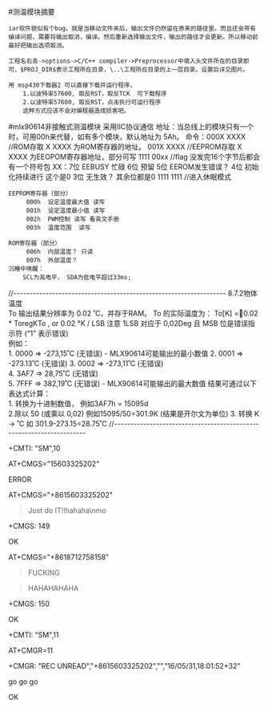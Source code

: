 #测温模块摘要

	iar软件貌似有个bug，就是当移动文件夹后，输出文件仍然留在原来的路径里。而且还会带有编译问题，需要将输出取消，编译。然后重新选择输出文件，输出的路径才会更新。所以移动前最好把输出选项取消。

	工程名右击->options->C/C++ compiler->Preprocessor中填入头文件所在的目录即可，$PROJ_DIR$表示工程所在目录，\..\工程所在目录的上一层目录。设置后详见图片。

	用 msp430下载器2 可以直接下载并运行程序，
		1.以波特率57600, 取反RST，取反TCK  可下载程序
		2.以波特率57600, 取反RST，点击执行可运行程序
		这种方式应该不会对编程器造成损害吧。
		


#mlx90614非接触式测温模块
	采用IIC协议通信
	地址：当总线上的模块只有一个时，可用00h来代替，如有多个模块，默认地址为 5Ah。
	命令：000X XXXX  //ROM存取 X XXXX 为ROM寄存器的地址。
		  001X XXXX  //EEPROM存取 X XXXX 为EEOPOM寄存器地址，部分可写
		  1111 00xx  //flag 没发完16个字节后都会有一个符号包
		  		XX：7位 EEBUSY 忙碌
		  			6位 预留
		  			5位 EEROM发生错误？
		  			4位 初始化持续进行 这个是0
		  			3位 无生效？
		  			其余位都是0
		  1111 1111  //进入休眠模式

	EEPROM寄存器（部分）
		 000h  设定温度最大值 读写
		 001h  设定温度最小值 读写
		 002h  PWM控制 读写 看英文手册
		 003h  温度范围  读写

    ROM寄存器（部分）
    	 006h  内部温度？ 只读
    	 007h  外部温度？
    沉睡中唤醒：
    	SCL为高电平， SDA为低电平超过33ms;
//------------------------------------------------------------------
    	8.7.2物体温度  
    		To  输出结果分辨率为 0.02 ˚C，并存于RAM。 
    		To 的实际温度为：   To[K] =0.02 * ToregKTo , or 0.02 °K / LSB
    	注意 1LSB 对应于 0,02Deg 且 MSB 位是错误指示符 (“1” 表示错误)  
    	   	例如：  
    	   	1. 0000 => -273,15˚C (无错误) - MLX90614可能输出的最小数值 
    	    2. 0001 => -273.13˚C (无错误) 
    	    3. 0002 => -273,11˚C (无错误)  
    	    4. 3AF7 => 28,75˚C (无错误)  
    	    5. 7FFF => 382,19˚C (无错误) - MLX90614可能输出的最大数值
   		结果可通过以下表达式计算：  
    	    1. 转换为十进制数值， 例如3AF7h = 15095d  
    	    2.除以 50 (或乘以 0,02) 例如15095/50=301.9K (结果是开尔文为单位)
    	    3. 转换 K -> ˚C 如 301.9-273.15=28.75˚C
 //---------------------------------------------------------------------

 +CMTI: "SM",10

AT+CMGS="15603325202"


ERROR

AT+CMGS="+8615603325202"


> Just do IT!!hahaha\nmo

+CMGS: 149



OK

AT+CMGS="+8618712758158"


> FUCKING

> HAHAHAHAHA

+CMGS: 150



OK



+CMTI: "SM",11

AT+CMGR=11


+CMGR: "REC UNREAD","+8615603325202","","16/05/31,18:01:52+32"

go go go 



OK
